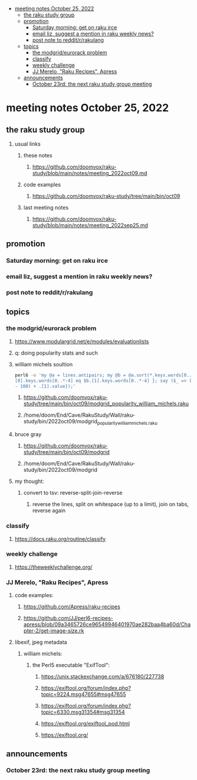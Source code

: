 - [meeting notes October 25, 2022](#orgb342dd6)
  - [the raku study group](#org33ae1fb)
  - [promotion](#org733437c)
    - [Saturday morning: get on raku irce](#org3ee3a2a)
    - [email liz, suggest a mention in raku weekly news?](#org4f1527c)
    - [post note to reddit/r/rakulang](#org8c1ccb3)
  - [topics](#orgc4ce441)
    - [the modgrid/eurorack problem](#org908bc46)
    - [classify](#orga23cce4)
    - [weekly challenge](#org34da57a)
    - [JJ Merelo, "Raku Recipes", Apress](#org0314e17)
  - [announcements](#org2f1316d)
    - [October 23rd: the next raku study group meeting](#orgc5ed0ea)


<a id="orgb342dd6"></a>

# meeting notes October 25, 2022


<a id="org33ae1fb"></a>

## the raku study group

1.  usual links

    1.  these notes
    
        1.  <https://github.com/doomvox/raku-study/blob/main/notes/meeting_2022oct09.md>
    
    2.  code examples
    
        1.  <https://github.com/doomvox/raku-study/tree/main/bin/oct09>
    
    3.  last meeting notes
    
        1.  <https://github.com/doomvox/raku-study/blob/main/notes/meeting_2022sep25.md>


<a id="org733437c"></a>

## promotion


<a id="org3ee3a2a"></a>

### Saturday morning: get on raku irce


<a id="org4f1527c"></a>

### email liz, suggest a mention in raku weekly news?


<a id="org8c1ccb3"></a>

### post note to reddit/r/rakulang


<a id="orgc4ce441"></a>

## topics


<a id="org908bc46"></a>

### the modgrid/eurorack problem

1.  <https://www.modulargrid.net/e/modules/evaluationlists>

2.  q: doing popularity stats and such

3.  william michels soultion

    ```sh
    perl6 -e 'my @a = lines.antipairs; my @b = @a.sort(*.keys.words[0..*-3]).rotor(2 => -1); my @c; do for @b -> $b { @c.push($b) if $b.
    [0].keys.words[0..*-4] eq $b.[1].keys.words[0..*-4] }; say ($_ => (.[0].value - 100) + .[1].value).antipairs for @c.sort( { (.[0].value
    - 100) + .[1].value});'
    ```
    
    1.  <https://github.com/doomvox/raku-study/tree/main/bin/oct09/modgrid_popularity_william_michels.raku>
    
    2.  /home/doom/End/Cave/RakuStudy/Wall/raku-study/bin/2022oct09/modgrid<sub>popularity</sub><sub>william</sub><sub>michels.raku</sub>

4.  bruce gray

    1.  <https://github.com/doomvox/raku-study/tree/main/bin/oct09/modgrid>
    
    2.  /home/doom/End/Cave/RakuStudy/Wall/raku-study/bin/2022oct09/modgrid

5.  my thought:

    1.  convert to tsv: reverse-split-join-reverse
    
        1.  reverse the lines, split on whitespace (up to a limit), join on tabs, reverse again


<a id="orga23cce4"></a>

### classify

1.  <https://docs.raku.org/routine/classify>


<a id="org34da57a"></a>

### weekly challenge

1.  <https://theweeklychallenge.org/>


<a id="org0314e17"></a>

### JJ Merelo, "Raku Recipes", Apress

1.  code examples:

    1.  <https://github.com/Apress/raku-recipes>
    
    2.  <https://github.com/JJ/perl6-recipes-apress/blob/09a3465726ce96549946401970ae282baa4ba60d/Chapter-2/get-image-size.rk>

2.  libexif, jpeg metadata

    1.  william michels:
    
        1.  the Perl5 executable "ExifTool":
        
            1.  <https://unix.stackexchange.com/a/676180/227738>
            
            2.  <https://exiftool.org/forum/index.php?topic=9224.msg47655#msg47655>
            
            3.  <https://exiftool.org/forum/index.php?topic=6330.msg31354#msg31354>
            
            4.  <https://exiftool.org/exiftool_pod.html>
            
            5.  <https://exiftool.org/>


<a id="org2f1316d"></a>

## announcements


<a id="orgc5ed0ea"></a>

### October 23rd: the next raku study group meeting
